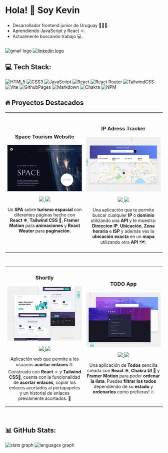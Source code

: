 <h1 align="left">Hola! 👋 Soy Kevin</h1>

###

- Desarrollador frontend junior de Uruguay 🧉🇺🇾.
- Aprendiendo JavaScript y React ⚛️.
- Actualmente buscando trabajo 💻.

###

<div align="left">
  <img src="https://img.shields.io/static/v1?message=Gmail&logo=gmail&label=&color=D14836&logoColor=white&labelColor=&style=for-the-badge" height="35" alt="gmail logo"  />
  <a href="https://www.linkedin.com/in/kevinpadi/" target="_blank">
    <img src="https://img.shields.io/static/v1?message=LinkedIn&logo=linkedin&label=&color=0077B5&logoColor=white&labelColor=&style=for-the-badge" height="35" alt="linkedin logo"  />
  </a>
</div>

## 💻 Tech Stack:
![HTML5](https://img.shields.io/badge/html5-%23E34F26.svg?style=for-the-badge&logo=html5&logoColor=white) ![CSS3](https://img.shields.io/badge/css3-%231572B6.svg?style=for-the-badge&logo=css3&logoColor=white) ![JavaScript](https://img.shields.io/badge/javascript-%23323330.svg?style=for-the-badge&logo=javascript&logoColor=%23F7DF1E) ![React](https://img.shields.io/badge/react-%2320232a.svg?style=for-the-badge&logo=react&logoColor=%2361DAFB) ![React Router](https://img.shields.io/badge/React_Router-CA4245?style=for-the-badge&logo=react-router&logoColor=white) ![TailwindCSS](https://img.shields.io/badge/tailwindcss-%2338B2AC.svg?style=for-the-badge&logo=tailwind-css&logoColor=white) ![Vite](https://img.shields.io/badge/vite-%23646CFF.svg?style=for-the-badge&logo=vite&logoColor=white) ![GithubPages](https://img.shields.io/badge/github%20pages-121013?style=for-the-badge&logo=github&logoColor=white) ![Markdown](https://img.shields.io/badge/markdown-%23000000.svg?style=for-the-badge&logo=markdown&logoColor=white)  ![Chakra](https://img.shields.io/badge/chakra-%234ED1C5.svg?style=for-the-badge&logo=chakraui&logoColor=white) ![NPM](https://img.shields.io/badge/NPM-%23CB3837.svg?style=for-the-badge&logo=npm&logoColor=white)

<h2 align="left">🔥 Proyectos Destacados</h2>

<table>
<tr>
<td width="50%">
<h3 align="center">Space Tourism Website</h3>
<div align="center">
<a href="https://github.com/kevinpadi/space-tourism-website" target="_blank"><img src="https://github.com/KevinPadi/space-tourism-website/raw/main/src/assets/screenShot.png" width="400" alt="space tourism website"></a>
<p>
<a href="https://github.com/kevinpadi/space-tourism-website" target="_blank">
<img src="https://img.shields.io/badge/CÓDIGO-000000?style=for-the-badge&logo=github&logoColor=white">
</a>
<a href="https://kevinpadi.github.io/space-tourism-website/" target="_blank">
<img src="https://img.shields.io/badge/-LIVE SITE-black?style=for-the-badge&color=white">
</a>
</p>
<p>Un <strong>SPA</strong> sobre <strong>turismo espacial</strong> con diferentes páginas hecho con <strong>React ⚛</strong>, <strong>Tailwind CSS 🎨</strong>, <strong>Framer Motion</strong> para <strong>animaciones</strong> y <strong>React Wouter</strong> para <strong>paginación</strong>.
</p>
</div>
                                                                                      
</td>

<td width="50%">
               <br>
<h3 align="center">IP Adress Tracker</h3>
<div align="center">
<a href="https://github.com/kevinpadi/ip-adress-tracker" target="_blank"><img src="https://github.com/KevinPadi/ip-adress-tracker-app/raw/main/design/desktop-preview.jpg" width="400" alt="ip adress tracker"></a>
<p>
<a href="https://github.com/kevinpadi/ip-adress-tracker" target="_blank">
<img src="https://img.shields.io/badge/CÓDIGO-000000?style=for-the-badge&logo=github&logoColor=white">
</a>
<a href="https://kevinpadi.github.io/ip-adress-tracker/" target="_blank">
<img src="https://img.shields.io/badge/-LIVE SITE-black?style=for-the-badge&color=white">
</a>
</p>
<p>Una aplicación que te permite buscar cualquier <strong>IP</strong> o <strong>dominio</strong> utilizando una <strong>API</strong> y te muestra: <strong>Direccion IP</strong>, <strong>Ubicación</strong>, <strong>Zona horaria</strong> e <strong>ISP</strong> y además ves la <strong>ubicación exacta</strong> en un <strong>mapa</strong> utilizando otra <strong>API</strong> 🗺.
</p>
</div>                                                             
</table>                                                                                 
</div>
<br>

<table>
<tr>
<td width="50%">
<h3 align="center">Shortly</h3>
<div align="center">
<a href="https://github.com/kevinpadi/url-shortening-app" target="_blank"><img src="https://github.com/KevinPadi/url-shortening-app/blob/main/design/desktop-preview.jpg?raw=true" width="400" alt="shortly"></a>
<p>
<a href="https://github.com/kevinpadi/url-shortening-app" target="_blank">
<img src="https://img.shields.io/badge/CÓDIGO-000000?style=for-the-badge&logo=github&logoColor=white">
</a>
<a href="https://kevinpadi.github.io/url-shortening-app" target="_blank">
<img src="https://img.shields.io/badge/-LIVE SITE-black?style=for-the-badge&color=white">
</a>
</p>
<p>Aplicación web que permite a los usuarios <strong>acortar enlaces</strong> ⛓. Construido con <strong>React</strong> ⚛ y <strong>Tailwind CSS</strong>🎨, cuenta con la funcionalidad de <strong>acortar enlaces</strong>, copiar los enlaces acortados al portapapeles y un historial de enlaces previamente acortados. 🚀
</p>
</div>
                                                                                      
</td>       

<td width="50%">
<h3 align="center">TODO App</h3>
<div align="center">
<a href="https://github.com/kevinpadi/todo-app" target="_blank"><img src="https://github.com/KevinPadi/todo-app/blob/main/design/desktop-preview.jpg" width="400" alt="todo app"></a>
<p>
<a href="https://github.com/kevinpadi/todo-app" target="_blank">
<img src="https://img.shields.io/badge/CÓDIGO-000000?style=for-the-badge&logo=github&logoColor=white">
</a>
<a href="https://kevinpadi.github.io/todo-app" target="_blank">
<img src="https://img.shields.io/badge/-LIVE SITE-black?style=for-the-badge&color=white">
</a>
</p>
<p>Una aplicación de <strong>Todos</strong> sencilla creada con <strong>React ⚛</strong>, <strong>Chakra UI 🎨</strong> y <strong>Framer Motion</strong> para poder <strong>ordenar la lista</strong>. Puedes <strong>filtrar los todos</strong> dependiendo de su <strong>estado</strong> y <strong>ordenarlos</strong> como prefieras! 🔥
</p>
</div>
                                                                                      
</td>  
</table>                                                                                 
</div>
<br>

###

## 📊 GitHub Stats:

<div align="left">
  <img src="https://github-readme-stats.vercel.app/api?username=KevinPadi&hide_title=false&hide_rank=false&show_icons=true&include_all_commits=true&count_private=true&disable_animations=false&theme=material-palenight&locale=en&hide_border=false" height="150" alt="stats graph"  />
  <img src="https://github-readme-stats.vercel.app/api/top-langs?username=KevinPadi&locale=en&hide_title=false&layout=compact&card_width=320&langs_count=5&theme=material-palenight&hide_border=false" height="150" alt="languages graph"  />
</div>

